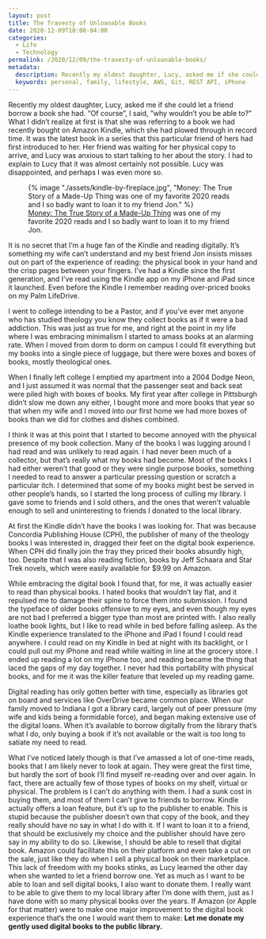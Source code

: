 ```yaml
---
layout: post
title: The Travesty of Unloanable Books
date: 2020-12-09T10:00-04:00
categories:
  - Life
  - Technology
permalink: /2020/12/09/the-travesty-of-unloanable-books/
metadata:
  description: Recently my oldest daughter, Lucy, asked me if she could let a friend borrow a book she had.
  keywords: personal, family, lifestyle, AWS, Git, REST API, iPhone
---
```


Recently my oldest daughter, Lucy, asked me if she could let a friend borrow a book she had. “Of course”, I said, ”why wouldn’t you be able to?” What I didn’t realize at first is that she was referring to a book we had recently bought on Amazon Kindle, which she had plowed through in record time. It was the latest book in a series that this particular friend of hers had first introduced to her. Her friend was waiting for her physical copy to arrive, and Lucy was anxious to start talking to her about the story. I had to explain to Lucy that it was almost certainly not possible. Lucy was disappointed, and perhaps I was even more so.

<!-- excerpt -->

<figure>
{% image "./assets/kindle-by-fireplace.jpg", "Money: The True Story of a Made-Up Thing was one of my favorite 2020 reads and I so badly want to loan it to my friend Jon." %}
<figcaption><a href="https://amzn.to/37CtUTW" target="_blan">Money: The True Story of a Made-Up Thing</a> was one of my favorite 2020 reads and I so badly want to loan it to my friend Jon.</figcaption>
</figure>

It is no secret that I’m a huge fan of the Kindle and reading digitally. It’s something my wife can’t understand and my best friend Jon insists misses out on part of the experience of reading: the physical book in your hand and the crisp pages between your fingers. I’ve had a Kindle since the first generation, and I’ve read using the Kindle app on my iPhone and iPad since it launched. Even before the Kindle I remember reading over-priced books on my Palm LifeDrive.

I went to college intending to be a Pastor, and if you’ve ever met anyone who has studied theology you know they collect books as if it were a bad addiction. This was just as true for me, and right at the point in my life where I was embracing minimalism I started to amass books at an alarming rate. When I moved from dorm to dorm on campus I could fit everything but my books into a single piece of luggage, but there were boxes and boxes of books, mostly theological ones. 

When I finally left college I emptied my apartment into a 2004 Dodge Neon, and I just assumed it was normal that the passenger seat and back seat were piled high with boxes of books. My first year after college in Pittsburgh didn’t slow me down any either, I bought more and more books that year so that when my wife and I moved into our first home we had more boxes of books than we did for clothes and dishes combined.

I think it was at this point that I started to become annoyed with the physical presence of my book collection. Many of the books I was lugging around I had read and was unlikely to read again. I had never been much of a collector, but that’s really what my books had become. Most of the books I had either weren’t that good or they were single purpose books, something I needed to read to answer a particular pressing question or scratch a particular itch. I determined that some of my books might best be served in other people’s hands, so I started the long process of culling my library. I gave some to friends and I sold others, and the ones that weren’t valuable enough to sell and uninteresting to friends I donated to the local library.

At first the Kindle didn’t have the books I was looking for. That was because Concordia Publishing House (CPH), the publisher of many of the theology books I was interested in, dragged their feet on the digital book experience. When CPH did finally join the fray they priced their books absurdly high, too. Despite that I was also reading fiction, books by Jeff Schaara and Star Trek novels, which were easily available for $9.99 on Amazon.

While embracing the digital book I found that, for me, it was actually easier to read than physical books. I hated books that wouldn’t lay flat, and it repulsed me to damage their spine to force them into submission. I found the typeface of older books offensive to my eyes, and even though my eyes are not bad I preferred a bigger type than most are printed with. I also really loathe book lights, but I like to read while in bed before falling asleep. As the Kindle experience translated to the iPhone and iPad I found I could read anywhere. I could read on my Kindle in bed at night with its backlight, or I could pull out my iPhone and read while waiting in line at the grocery store. I ended up reading a lot on my iPhone too, and reading became the thing that laced the gaps of my day together. I never had this portability with physical books, and for me it was the killer feature that leveled up my reading game.

Digital reading has only gotten better with time, especially as libraries got on board and services like OverDrive became common place. When our family moved to Indiana I got a library card, largely out of peer pressure (my wife and kids being a formidable force), and began making extensive use of the digital loans. When it’s available to borrow digitally from the library that’s what I do, only buying a book if it’s not available or the wait is too long to satiate my need to read.

What I’ve noticed lately though is that I’ve amassed a lot of one-time reads, books that I am likely never to look at again. They were great the first time, but hardly the sort of book I’ll find myself re-reading over and over again. In fact, there are actually few of those types of books on my shelf, virtual or physical. The problem is I can’t do anything with them. I had a sunk cost in buying them, and most of them I can’t give to friends to borrow. Kindle actually offers a loan feature, but it’s up to the publisher to enable. This is stupid because the publisher doesn’t own that copy of the book, and they really should have no say in what I do with it. If I want to loan it to a friend, that should be exclusively my choice and the publisher should have zero say in my ability to do so. Likewise, I should be able to resell that digital book. Amazon could facilitate this on their platform and even take a cut on the sale, just like they do when I sell a physical book on their marketplace. This lack of freedom with my books stinks, as Lucy learned the other day when she wanted to let a friend borrow one. Yet as much as I want to be able to loan and sell digital books, I also want to donate them. I really want to be able to give them to my local library after I’m done with them, just as I have done with so many physical books over the years. If Amazon (or Apple for that matter) were to make one major improvement to the digital book experience that’s the one I would want them to make: **Let me donate my gently used digital books to the public library.**
